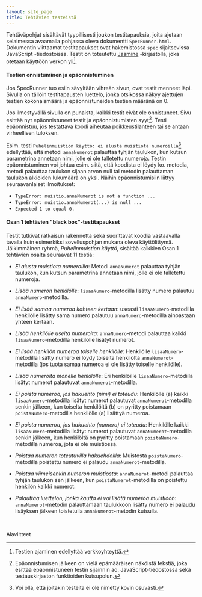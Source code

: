 ```yaml
---
layout: site_page
title: Tehtävien testeistä
---
```


Tehtäväpohjat sisältävät tyypillisesti joukon testitapauksia, joita ajetaan selaimessa avaamalla pohjassa oleva dokumentti `SpecRunner.html`.  Dokumentin viittaamat testitapaukset ovat hakemistossa `spec` sijaitsevissa JavaScript -tiedostoissa. Testit on toteutettu [Jasmine](http://jasmine.github.io/) -kirjastolla, joka otetaan käyttöön verkon yli[^1].

#### Testien onnistuminen ja epäonnistuminen

Jos SpecRunner tuo esiin sävyltään vihreän sivun, ovat testit menneet läpi. Sivulla on tällöin testitapausten luettelo, jonka otsikossa näkyy ajettujen testien kokonaismäärä ja epäonnistuneiden testien määränä on 0.

Jos ilmestyvällä sivulla on punaista, kaikki testit eivät ole onnistuneet. Sivu esittää nyt epäonnistuneet testit ja epäonnistumisten syyt[^2]. Testi epäonnistuu, jos testattava koodi aiheutaa poikkeustilanteen tai se antaan virheellisen tuloksen.

Esim. testi `Puhelinmuistion käyttö: ei alusta muistiota numeroilla`[^3] edellyttää, että metodi `annaNumerot` palauttaa tyhjän taulukon, kun kutsun parametrina annetaan nimi, jolle ei ole talletettu numeroja. Testin epäonnistuminen voi johtua esim. siitä, että koodista ei löydy ko. metodia, metodi palauttaa taulukon sijaan arvon null tai metodin palauttaman taulukon alkioiden lukumäärä on yksi. Näihin epäonnistumisiin liittyy seuraavanlaiset ilmoitukset:

* `TypeError: muistio.annaNumerot is not a function ...`
* `TypeError: muistio.annaNumerot(...) is null ...`
* `Expected 1 to equal 0.`

[^1]: Testien ajaminen edellyttää verkkoyhteyttä.
[^2]: Epäonnistumisen jälkeen on vielä epämääräisen näköistä tekstiä, joka esittää epäonnistuneen testin sijainnin ao. JavaScript-tiedostossa sekä testauskirjaston funktioiden kutsupolun.
[^3]: Voi olla, että joitakin testeita ei ole nimetty kovin osuvasti.

#### Osan 1 tehtävien "black box"-testitapaukset

Testit tutkivat ratkaisun rakennetta sekä suorittavat koodia vastaavalla tavalla kuin esimerkiksi sovelluspohjan mukana oleva käyttölittymä. Jälkimmäinen ryhmä, *Puhelinmuistion käyttö*,  sisältää kaikkien Osan 1 tehtävien osalta seuraavat 11 testiä:

* *Ei alusta muistiota numeroilla*: Metodi `annaNumerot` palauttaa tyhjän taulukon, kun kutsun parametrina annetaan nimi, jolle ei ole talletettu numeroja.

* *Lisää numeron henkilölle*: `lisaaNumero`-metodilla lisätty numero palautuu `annaNumero`-metodilla.

* *Ei lisää samaa numeroa kahteen kertaan*: useasti `lisaaNumero`-metodilla henkilölle lisätty sama numero palautuu `annaNumero`-metodilla ainoastaan yhteen kertaan.

* *Lisää henkilölle useita numeroita*: `annaNumero`-metodi palauttaa kaikki `lisaaNumero`-metodilla henkilölle lisätyt numerot.

* *Ei lisää henkilön numeroa toiselle henkilölle*: Henkilölle `lisaaNumero`-metodilla lisätty numero ei löydy toiselta henkilöltä `annaNumerot`-metodilla (jos tuota samaa numeroa ei ole lisätty toiselle henkilölle).

* *Lisää numeroita monelle henkilölle*:  Eri henkilöille `lisaaNumero`-metodilla lisätyt numerot palautuvat `annaNumerot`-metodilla.

* *Ei poista numeroa, jos hakuehto (nimi) ei toteudu*: Henkilölle (a) kaikki `lisaaNumero`-metodilla lisätyt numerot palautuvat `annaNumerot`-metodilla senkin jälkeen, kun toiselta henkilöltä (b) on pyritty poistamaan `poistaNumero`-metodilla henkilölle (a) lisättyä numeroa.

* *Ei poista numeroa, jos hakuehto (numero) ei toteudu*: Henkilölle kaikki `lisaaNumero`-metodilla lisätyt numerot palautuvat `annaNumerot`-metodilla senkin jälkeen, kun henkilöltä on pyritty poistamaan `poistaNumero`-metodilla numeroa, jota ei ole muistiossa.

* *Poistaa numeron toteutuvilla hakuehdoilla*: Muistosta `poistaNumero`-metodilla poistettu numero ei palaudu `annaNumerot`-metodilla.

* *Poistaa viimeisenkin numeron muistiosta*: `annaNumerot`-metodi palauttaa tyhjän taulukon sen jälkeen, kun `poistaNumerot`-metodilla on poistettu henkilön kaikki numerot.

* *Palauttaa luettelon, jonka kautta ei voi lisätä numeroa muistioon*: `annaNumerot`-metodin palauttamaan taulukkoon lisätty numero ei palaudu lisäyksen jälkeen toistetulla `annaNumerot`-metodin kutsulla.

<br/>

Alaviitteet
